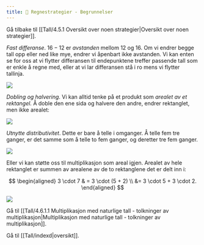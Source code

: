 ```yaml
---
title: 📄 Regnestrategier - Begrunnelser
---
```

Gå tilbake til [[Tall/4.5.1 Oversikt over noen strategier|Oversikt over noen strategier]].


*Fast differanse*. $16 - 12$ er *avstanden* mellom $12$ og $16$. Om vi endrer begge tall opp eller ned like mye, endrer vi åpenbart ikke avstanden. Vi kan enten se for oss at vi flytter differansen til endepunktene treffer passende tall som er enkle å regne med, eller at vi lar differansen stå i ro mens vi flytter tallinja.

![](Files/media/image31.png)


*Dobling og halvering*. Vi kan alltid tenke på et produkt som *arealet av et rektangel.* Å doble den ene sida og halvere den andre, endrer rektanglet, men ikke arealet:

![](Files/media/image32.png)

*Utnytte distributivitet*. Dette er bare å telle i omganger. Å telle fem tre ganger, er det samme som å telle to fem ganger, og deretter tre fem ganger.

![](Files/media/image33.png)

Eller vi kan støtte oss til multiplikasjon som areal igjen. Arealet av hele rektanglet er summen av arealene av de to rektanglene det er delt inn i:

$$
\begin{aligned} 
3 \cdot 7
 & = 3 \cdot (5 + 2)
\\ &= 3 \cdot 5 + 3 \cdot 2.
\end{aligned} 
$$

![](Files/media/image34.png)



Gå til [[Tall/4.6.1.1 Multiplikasjon med naturlige tall - tolkninger av multiplikasjon|Multiplikasjon med naturlige tall - tolkninger av multiplikasjon]].

Gå til [[Tall/indexd|oversikt]].